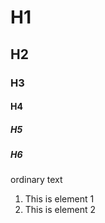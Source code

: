 # H1
## H2
### H3
#### H4
##### H5
##### H6


ordinary text

1. This is element 1
2. This is element 2

